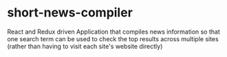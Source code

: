 # short-news-compiler
React and Redux driven Application that compiles news information so that one search term can be used to check the top results across multiple sites (rather than having to visit each site's website directly)
